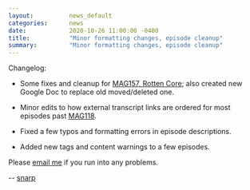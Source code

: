 ```yaml
---
layout:          news_default
categories:      news
date:            2020-10-26 11:00:00 -0400
title:           "Minor formatting changes, episode cleanup"
summary:         "Minor formatting changes, episode cleanup"
---
```


Changelog:

* Some fixes and cleanup for [MAG157, Rotten Core]({{site.baseurl}}/episode/157.html); also created new Google Doc to replace old moved/deleted one.

* Minor edits to how external transcript links are ordered for most episodes past [MAG118]({{site.baseurl}}/episode/118.html).

* Fixed a few typos and formatting errors in episode descriptions.

* Added new tags and content warnings to a few episodes.

Please [email me](mailto:snarp@snarp.work) if you run into any problems.

-- [snarp](http://snarp.tumblr.com/)